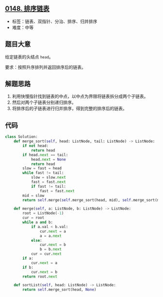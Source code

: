 ## [0148. 排序链表](https://leetcode-cn.com/problems/sort-list/)

- 标签：链表、双指针、分治、排序、归并排序
- 难度：中等

## 题目大意

给定链表的头结点 `head`。

要求：按照升序排列并返回排序后的链表。

## 解题思路

1. 利用快慢指针找到链表的中点，以中点为界限将链表拆分成两个子链表。
2. 然后对两个子链表分别递归排序。
3. 将排序后的子链表进行归并排序，得到完整的排序后的链表。

## 代码

```Python
class Solution:
    def merge_sort(self, head: ListNode, tail: ListNode) -> ListNode:
        if not head:
            return head
        if head.next == tail:
            head.next = None
            return head
        slow = fast = head
        while fast != tail:
            slow = slow.next
            fast = fast.next
            if fast != tail:
                fast = fast.next
        mid = slow
        return self.merge(self.merge_sort(head, mid), self.merge_sort(mid, tail))

    def merge(self, a: ListNode, b: ListNode) -> ListNode:
        root = ListNode(-1)
        cur = root
        while a and b:
            if a.val < b.val:
                cur.next = a
                a = a.next
            else:
                cur.next = b
                b = b.next
            cur = cur.next
        if a:
            cur.next = a
        if b:
            cur.next = b
        return root.next

    def sortList(self, head: ListNode) -> ListNode:
        return self.merge_sort(head, None)
```


